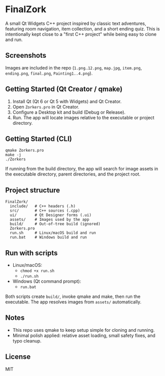 # FinalZork

A small Qt Widgets C++ project inspired by classic text adventures, featuring room navigation, item collection, and a short ending quiz. This is intentionally kept close to a "first C++ project" while being easy to clone and run.

## Screenshots

Images are included in the repo (`1.png`..`12.png`, `map.jpg`, `item.png`, `ending.png`, `final.png`, `Painting1..4.png`).

## Getting Started (Qt Creator / qmake)

1. Install Qt (Qt 6 or Qt 5 with Widgets) and Qt Creator.
2. Open `Zorkers.pro` in Qt Creator.
3. Configure a Desktop kit and build (Debug or Release).
4. Run. The app will locate images relative to the executable or project directory.

## Getting Started (CLI)

```
qmake Zorkers.pro
make -j
./Zorkers
```

If running from the build directory, the app will search for image assets in the executable directory, parent directories, and the project root.

## Project structure

```
FinalZork/
  include/   # C++ headers (.h)
  src/       # C++ sources (.cpp)
  ui/        # Qt Designer forms (.ui)
  assets/    # Images used by the app
  build/     # Out-of-tree build (ignored)
  Zorkers.pro
  run.sh     # Linux/macOS build and run
  run.bat    # Windows build and run
```

## Run with scripts

- Linux/macOS:
  - `chmod +x run.sh`
  - `./run.sh`
- Windows (Qt command prompt):
  - `run.bat`

Both scripts create `build/`, invoke qmake and make, then run the executable. The app resolves images from `assets/` automatically.

## Notes

- This repo uses qmake to keep setup simple for cloning and running.
- Minimal polish applied: relative asset loading, small safety fixes, and typo cleanup.

## License

MIT
